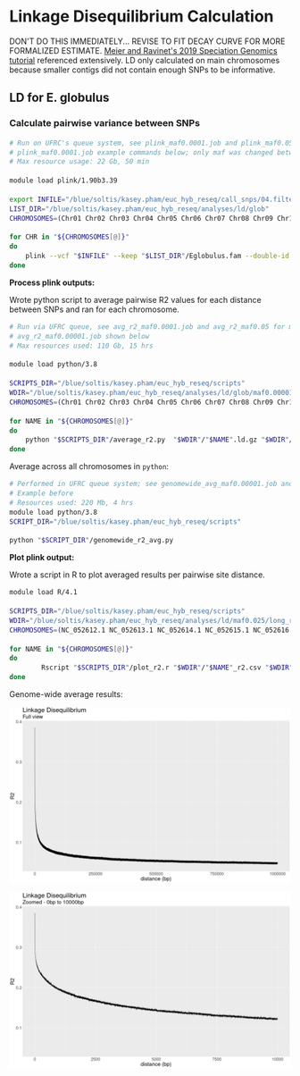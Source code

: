 # Linkage Disequilibrium Calculation

DON'T DO THIS IMMEDIATELY... REVISE TO FIT DECAY CURVE FOR MORE FORMALIZED ESTIMATE.
[Meier and Ravinet's 2019 Speciation Genomics tutorial](https://speciationgenomics.github.io/ld_decay/) referenced extensively. LD only calculated on main chromosomes because smaller contigs did not contain enough SNPs to be informative.

## LD for E. globulus

### Calculate pairwise variance between SNPs

```bash
# Run on UFRC's queue system, see plink_maf0.0001.job and plink_maf0.05.job for more information.
# plink_maf0.0001.job example commands below; only maf was changed between jobs.
# Max resource usage: 22 Gb, 50 min

module load plink/1.90b3.39 

export INFILE="/blue/soltis/kasey.pham/euc_hyb_reseq/call_snps/04.filter_snps/maf0.00/meehan_all_fil_maf0.00_snps.vcf"
LIST_DIR="/blue/soltis/kasey.pham/euc_hyb_reseq/analyses/ld/glob"
CHROMOSOMES=(Chr01 Chr02 Chr03 Chr04 Chr05 Chr06 Chr07 Chr08 Chr09 Chr10 Chr11)

for CHR in "${CHROMOSOMES[@]}"
do
    plink --vcf "$INFILE" --keep "$LIST_DIR"/Eglobulus.fam --double-id --allow-extra-chr --set-missing-var-ids @:# --maf 0.00001 --mind 0.5 --chr "$CHR" --r2 gz --ld-window 100001 --ld-window-kb 1000 -ld-window-r2 0 --make-bed  --vcf-half-call m --thin 0.5 --out "$CHR" --threads 12
done
```

**Process plink outputs:**

Wrote python script to average pairwise R2 values for each distance between SNPs and ran for each chromosome.
```bash
# Run via UFRC queue, see avg_r2_maf0.0001.job and avg_r2_maf0.05 for more details.
# avg_r2_maf0.00001.job shown below
# Max resources used: 110 Gb, 15 hrs

module load python/3.8 

SCRIPTS_DIR="/blue/soltis/kasey.pham/euc_hyb_reseq/scripts"
WDIR="/blue/soltis/kasey.pham/euc_hyb_reseq/analyses/ld/glob/maf0.00001"
CHROMOSOMES=(Chr01 Chr02 Chr03 Chr04 Chr05 Chr06 Chr07 Chr08 Chr09 Chr10 Chr11)

for NAME in "${CHROMOSOMES[@]}"
do
	python "$SCRIPTS_DIR"/average_r2.py  "$WDIR"/"$NAME".ld.gz "$WDIR"/"$NAME"_r2.csv
done
```

Average across all chromosomes in `python`:

```bash
# Performed in UFRC queue system; see genomewide_avg_maf0.00001.job and genomewide_avg_maf0.05 for more details
# Example before
# Resources used: 220 Mb, 4 hrs
module load python/3.8
SCRIPT_DIR="/blue/soltis/kasey.pham/euc_hyb_reseq/scripts" 

python "$SCRIPT_DIR"/genomewide_r2_avg.py
```

**Plot plink output:**

Wrote a script in R to plot averaged results per pairwise site distance.

```bash
module load R/4.1

SCRIPTS_DIR="/blue/soltis/kasey.pham/euc_hyb_reseq/scripts"
WDIR="/blue/soltis/kasey.pham/euc_hyb_reseq/analyses/ld/maf0.025/long_range"
CHROMOSOMES=(NC_052612.1 NC_052613.1 NC_052614.1 NC_052615.1 NC_052616.1 NC_052617.1 NC_052618.1 NC_052619.1 NC_052620.1 NC_052621.1 NC_052622.1)

for NAME in "${CHROMOSOMES[@]}"
do
        Rscript "$SCRIPTS_DIR"/plot_r2.r "$WDIR"/"$NAME"_r2.csv "$WDIR"/r2_plots/"$NAME"_r2.png "$NAME" 500
done
```

Genome-wide average results:

!["Linkage Disequilibrium MAF0.00001, average r2 between positions vs. distance between loci (bp)"](https://github.com/kaseykhanhpham/eucalyptus-hybrid-resequencing/blob/main/05.analyses/ld/glob/maf0.00001/genomewide_r2_plot_full.png "Linkage Disequilibrium MAF0.00001, Full")

!["Linkage Disequilibrium MAF0.00001, average r2 between positions vs. distance between loci (bp)"](https://github.com/kaseykhanhpham/eucalyptus-hybrid-resequencing/blob/main/05.analyses/ld/glob/maf0.00001/genomewide_r2_plot_zoomed.png "Linkage Disequilibrium MAF0.00001, Zoomed")
